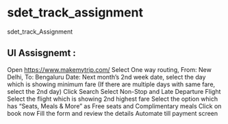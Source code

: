# sdet_track_assignment
sdet_track_Assignment  
## UI Assisgnemt :
Open https://www.makemytrip.com/
Select One way routing,          From: New Delhi, To: Bengaluru
Date: Next month’s 2nd week date, select the day which is showing minimum fare  (If there are multiple days with same fare, select the 2nd day)
Click Search
Select Non-Stop and Late Departure Flight
Select the flight which is showing 2nd highest fare
Select the option which has “Seats, Meals & More” as Free seats and Complimentary meals
Click on book now
Fill the form and review the details
Automate till payment screen
